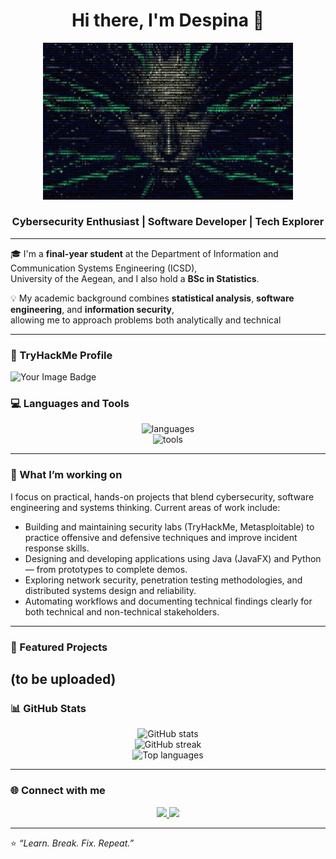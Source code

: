 <h1 align="center">Hi there, I'm Despina 👋</h1>

<p align="center">
  <img src="./assets/shodan.gif" width="400" alt="My gif"/>
</p>

<h3 align="center">Cybersecurity Enthusiast | Software Developer | Tech Explorer</h3>

---

🎓 I'm a **final-year student** at the Department of Information and Communication Systems Engineering (ICSD),  
University of the Aegean, and I also hold a **BSc in Statistics**.

💡 My academic background combines **statistical analysis**, **software engineering**, and **information security**,  
allowing me to approach problems both analytically and technical

---

### 🔐 TryHackMe Profile
<img src="https://tryhackme-badges.s3.amazonaws.com/Naki500.png" alt="Your Image Badge" />


### 💻 Languages and Tools

<p align="center">
  <img src="https://skillicons.dev/icons?i=java,python,c,html,css,js,mysql,php,matlab,bash,regex" alt="languages" />
  <br/>
  <img src="https://skillicons.dev/icons?i=kali,linux,github,vscode,git,anaconda,debian,maven,nodejs,spring,ubuntu,windows" alt="tools" />
</p>

---

### 🚀 What I’m working on

I focus on practical, hands-on projects that blend cybersecurity, software engineering and systems thinking. Current areas of work include:

- Building and maintaining security labs (TryHackMe, Metasploitable) to practice offensive and defensive techniques and improve incident response skills.  
- Designing and developing applications using Java (JavaFX) and Python — from prototypes to complete demos.    
- Exploring network security, penetration testing methodologies, and distributed systems design and reliability.  
- Automating workflows and documenting technical findings clearly for both technical and non-technical stakeholders.

---

### 🧩 Featured Projects
 (to be uploaded)
---

### 📊 GitHub Stats

<p align="center">
  <img src="https://github-readme-stats.vercel.app/api?username=DespinaKr&show_icons=true&theme=tokyonight" alt="GitHub stats" />
  <br/>
  <img src="https://streak-stats.demolab.com?user=DespinaKr&theme=tokyonight&hide_border=true" alt="GitHub streak" />
  <br/>
  <img src="https://github-readme-stats.vercel.app/api/top-langs/?username=DespinaKr&layout=compact&theme=tokyonight" alt="Top languages" />
</p>

---

### 🌐 Connect with me
<p align="center">
  <a href="https://github.com/DespinaKr">
    <img src="https://skillicons.dev/icons?i=github" />
  </a>
  <a href="https://tryhackme.com/p/DespinaKr">
    <img src="https://img.shields.io/badge/TryHackMe-Profile-red?style=for-the-badge&logo=tryhackme" />
  </a>
  <!-- Uncomment and add your email if you wish -->
  <!-- <a href="mailto:your.email@example.com">
    <img src="https://img.shields.io/badge/Email-Contact-blue?style=for-the-badge&logo=gmail" />
  </a> -->
</p>

---

⭐ *“Learn. Break. Fix. Repeat.”*  
